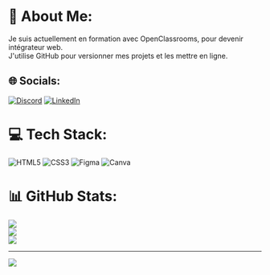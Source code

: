 # 💫 About Me:
Je suis actuellement en formation avec OpenClassrooms, pour devenir intégrateur web.<br>J'utilise GitHub pour versionner mes projets et les mettre en ligne.


## 🌐 Socials:
[![Discord](https://img.shields.io/badge/Discord-%237289DA.svg?logo=discord&logoColor=white)](https://discord.gg/idaikiry) [![LinkedIn](https://img.shields.io/badge/LinkedIn-%230077B5.svg?logo=linkedin&logoColor=white)](https://linkedin.com/in/mathis-marichy) 

# 💻 Tech Stack:
![HTML5](https://img.shields.io/badge/html5-%23E34F26.svg?style=for-the-badge&logo=html5&logoColor=white) ![CSS3](https://img.shields.io/badge/css3-%231572B6.svg?style=for-the-badge&logo=css3&logoColor=white)	![Figma](https://img.shields.io/badge/figma-%23F24E1E.svg?style=for-the-badge&logo=figma&logoColor=white) ![Canva](https://img.shields.io/badge/Canva-%2300C4CC.svg?style=for-the-badge&logo=Canva&logoColor=white) 
# 📊 GitHub Stats:
![](https://github-readme-stats.vercel.app/api?username=mmarichy&theme=dark&hide_border=false&include_all_commits=false&count_private=false)<br/>
![](https://github-readme-streak-stats.herokuapp.com/?user=mmarichy&theme=dark&hide_border=false)<br/>
![](https://github-readme-stats.vercel.app/api/top-langs/?username=mmarichy&theme=dark&hide_border=false&include_all_commits=false&count_private=false&layout=compact)

---
[![](https://visitcount.itsvg.in/api?id=mmarichy&icon=2&color=10)](https://visitcount.itsvg.in)

